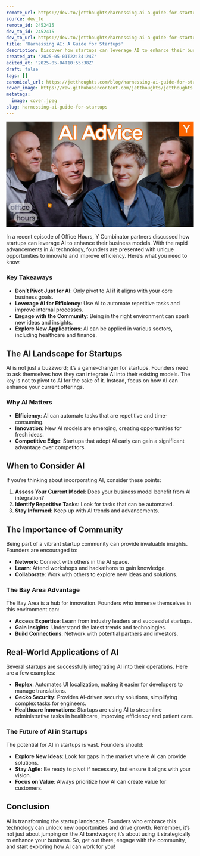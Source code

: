 ```yaml
---
remote_url: https://dev.to/jetthoughts/harnessing-ai-a-guide-for-startups-2chn
source: dev_to
remote_id: 2452415
dev_to_id: 2452415
dev_to_url: https://dev.to/jetthoughts/harnessing-ai-a-guide-for-startups-2chn
title: 'Harnessing AI: A Guide for Startups'
description: Discover how startups can leverage AI to enhance their business models. Learn about the importance of community, real-world applications, and when to consider AI integration.
created_at: '2025-05-01T22:34:24Z'
edited_at: '2025-05-04T10:55:38Z'
draft: false
tags: []
canonical_url: https://jetthoughts.com/blog/harnessing-ai-guide-for-startups/
cover_image: https://raw.githubusercontent.com/jetthoughts/jetthoughts.github.io/master/content/blog/harnessing-ai-guide-for-startups/cover.jpeg
metatags:
  image: cover.jpeg
slug: harnessing-ai-guide-for-startups
---
```

[![Harnessing AI: A Guide for Startups](file_0.jpg)](https://www.youtube.com/watch?v=7Kt9ugD3bGQ)

In a recent episode of Office Hours, Y Combinator partners discussed how startups can leverage AI to enhance their business models. With the rapid advancements in AI technology, founders are presented with unique opportunities to innovate and improve efficiency. Here’s what you need to know.

### Key Takeaways

*   **Don’t Pivot Just for AI**: Only pivot to AI if it aligns with your core business goals.
*   **Leverage AI for Efficiency**: Use AI to automate repetitive tasks and improve internal processes.
*   **Engage with the Community**: Being in the right environment can spark new ideas and insights.
*   **Explore New Applications**: AI can be applied in various sectors, including healthcare and finance.

## The AI Landscape for Startups

AI is not just a buzzword; it’s a game-changer for startups. Founders need to ask themselves how they can integrate AI into their existing models. The key is not to pivot to AI for the sake of it. Instead, focus on how AI can enhance your current offerings.

### Why AI Matters

*   **Efficiency**: AI can automate tasks that are repetitive and time-consuming.
*   **Innovation**: New AI models are emerging, creating opportunities for fresh ideas.
*   **Competitive Edge**: Startups that adopt AI early can gain a significant advantage over competitors.

## When to Consider AI

If you’re thinking about incorporating AI, consider these points:

1.  **Assess Your Current Model**: Does your business model benefit from AI integration?
2.  **Identify Repetitive Tasks**: Look for tasks that can be automated.
3.  **Stay Informed**: Keep up with AI trends and advancements.

## The Importance of Community

Being part of a vibrant startup community can provide invaluable insights. Founders are encouraged to:

*   **Network**: Connect with others in the AI space.
*   **Learn**: Attend workshops and hackathons to gain knowledge.
*   **Collaborate**: Work with others to explore new ideas and solutions.

### The Bay Area Advantage

The Bay Area is a hub for innovation. Founders who immerse themselves in this environment can:

*   **Access Expertise**: Learn from industry leaders and successful startups.
*   **Gain Insights**: Understand the latest trends and technologies.
*   **Build Connections**: Network with potential partners and investors.

## Real-World Applications of AI

Several startups are successfully integrating AI into their operations. Here are a few examples:

*   **Replex**: Automates UI localization, making it easier for developers to manage translations.
*   **Gecko Security**: Provides AI-driven security solutions, simplifying complex tasks for engineers.
*   **Healthcare Innovations**: Startups are using AI to streamline administrative tasks in healthcare, improving efficiency and patient care.

### The Future of AI in Startups

The potential for AI in startups is vast. Founders should:

*   **Explore New Ideas**: Look for gaps in the market where AI can provide solutions.
*   **Stay Agile**: Be ready to pivot if necessary, but ensure it aligns with your vision.
*   **Focus on Value**: Always prioritize how AI can create value for customers.

## Conclusion

AI is transforming the startup landscape. Founders who embrace this technology can unlock new opportunities and drive growth. Remember, it’s not just about jumping on the AI bandwagon; it’s about using it strategically to enhance your business. So, get out there, engage with the community, and start exploring how AI can work for you!
